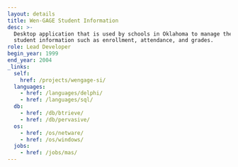 ```yaml
---
layout: details
title: Wen-GAGE Student Information
desc: >-
  Desktop application that is used by schools in Oklahoma to manage their
  student information such as enrollment, attendance, and grades.
role: Lead Developer
begin_year: 1999
end_year: 2004
_links:
  self:
    href: /projects/wengage-si/
  languages:
    - href: /languages/delphi/
    - href: /languages/sql/
  db:
    - href: /db/btrieve/
    - href: /db/pervasive/
  os:
    - href: /os/netware/
    - href: /os/windows/
  jobs:
    - href: /jobs/mas/
---
```


